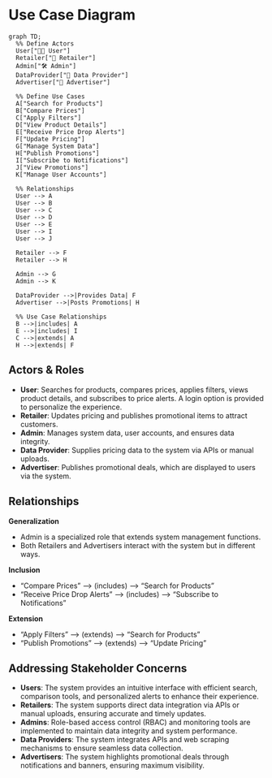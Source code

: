 # Use Case Diagram

```mermaid
graph TD;
  %% Define Actors
  User["🧑‍💻 User"] 
  Retailer["🏪 Retailer"]
  Admin["🛠️ Admin"]
  DataProvider["🔗 Data Provider"]
  Advertiser["📢 Advertiser"]
  
  %% Define Use Cases
  A["Search for Products"]
  B["Compare Prices"]
  C["Apply Filters"]
  D["View Product Details"]
  E["Receive Price Drop Alerts"]
  F["Update Pricing"]
  G["Manage System Data"]
  H["Publish Promotions"]
  I["Subscribe to Notifications"]
  J["View Promotions"]
  K["Manage User Accounts"]
  
  %% Relationships
  User --> A
  User --> B
  User --> C
  User --> D
  User --> E
  User --> I
  User --> J

  Retailer --> F
  Retailer --> H

  Admin --> G
  Admin --> K

  DataProvider -->|Provides Data| F
  Advertiser -->|Posts Promotions| H

  %% Use Case Relationships
  B -->|includes| A
  E -->|includes| I
  C -->|extends| A
  H -->|extends| F
```

## Actors & Roles
- **User**: Searches for products, compares prices, applies filters, views product details, and subscribes to price alerts. A login option is provided to personalize the experience.
- **Retailer**: Updates pricing and publishes promotional items to attract customers.
- **Admin**: Manages system data, user accounts, and ensures data integrity.
- **Data Provider**: Supplies pricing data to the system via APIs or manual uploads.
- **Advertiser**: Publishes promotional deals, which are displayed to users via the system.

## Relationships

**Generalization**
- Admin is a specialized role that extends system management functions.
- Both Retailers and Advertisers interact with the system but in different ways.

**Inclusion**
- “Compare Prices” ⟶ (includes) ⟶ “Search for Products”
- “Receive Price Drop Alerts” ⟶ (includes) ⟶ “Subscribe to Notifications”

**Extension**
- “Apply Filters” ⟶ (extends) ⟶ “Search for Products”
- “Publish Promotions” ⟶ (extends) ⟶ “Update Pricing”

## Addressing Stakeholder Concerns
- **Users**: The system provides an intuitive interface with efficient search, comparison tools, and personalized alerts to enhance their experience.
- **Retailers**: The system supports direct data integration via APIs or manual uploads, ensuring accurate and timely updates.
- **Admins**: Role-based access control (RBAC) and monitoring tools are implemented to maintain data integrity and system performance.
- **Data Providers**: The system integrates APIs and web scraping mechanisms to ensure seamless data collection.
- **Advertisers**: The system highlights promotional deals through notifications and banners, ensuring maximum visibility.
